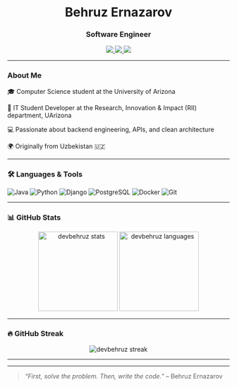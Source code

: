 <h1 align="center"> Behruz Ernazarov </h1>
<h3 align="center">Software Engineer</h3>

<p align="center">
  <a href="mailto:developerbehruz4080@gmail.com">
    <img src="https://img.shields.io/badge/email-%23EA4335.svg?&style=for-the-badge&logo=gmail&logoColor=white" />
  </a>
  <a href="https://linkedin.com/in/behruzernazarov" target="_blank">
    <img src="https://img.shields.io/badge/LinkedIn-%230077B5.svg?&style=for-the-badge&logo=linkedin&logoColor=white" />
  </a>
  <a href="https://github.com/devBehruz">
    <img src="https://img.shields.io/badge/GitHub-%2312100E.svg?&style=for-the-badge&logo=github&logoColor=white" />
  </a>
</p>

---

### About Me
🎓 Computer Science student at the University of Arizona 

💼 IT Student Developer at the Research, Innovation & Impact (RII) department, UArizona

💻 Passionate about backend engineering, APIs, and clean architecture

🌍 Originally from Uzbekistan 🇺🇿

---

### 🛠️ Languages & Tools
![Java](https://img.shields.io/badge/Java-ED8B00?style=flat-square&logo=openjdk&logoColor=white)
![Python](https://img.shields.io/badge/Python-3670A0?style=flat-square&logo=python&logoColor=white)
![Django](https://img.shields.io/badge/Django-092E20?style=flat-square&logo=django&logoColor=white)
![PostgreSQL](https://img.shields.io/badge/PostgreSQL-316192?style=flat-square&logo=postgresql&logoColor=white)
![Docker](https://img.shields.io/badge/Docker-2496ED?style=flat-square&logo=docker&logoColor=white)
![Git](https://img.shields.io/badge/Git-F05032?style=flat-square&logo=git&logoColor=white)

---

### 📊 GitHub Stats

<p align="center">
  <img src="https://github-readme-stats.vercel.app/api?username=devbehruz&show_icons=true&theme=github_dark" alt="devbehruz stats" height="180"/>
  <img src="https://github-readme-stats.vercel.app/api/top-langs/?username=devbehruz&layout=compact&theme=github_dark" alt="devbehruz languages" height="180"/>
</p>

---

### 🔥 GitHub Streak

<p align="center">
  <img src="https://github-readme-streak-stats.herokuapp.com?user=devbehruz&theme=dark&hide_border=false" alt="devbehruz streak" />
</p>

---

---

> _“First, solve the problem. Then, write the code.”_ – Behruz Ernazarov

